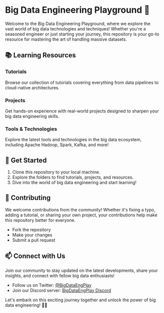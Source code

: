 # Big Data Engineering Playground 🚀

Welcome to the Big Data Engineering Playground, where we explore the vast world of big data technologies and techniques! Whether you're a seasoned engineer or just starting your journey, this repository is your go-to resource for mastering the art of handling massive datasets.

## 📚 Learning Resources

### Tutorials
Browse our collection of tutorials covering everything from data pipelines to cloud-native architectures.

### Projects
Get hands-on experience with real-world projects designed to sharpen your big data engineering skills.

### Tools & Technologies
Explore the latest tools and technologies in the big data ecosystem, including Apache Hadoop, Spark, Kafka, and more!

## 🌟 Get Started

1. Clone this repository to your local machine.
2. Explore the folders to find tutorials, projects, and resources.
3. Dive into the world of big data engineering and start learning!

## 🤝 Contributing

We welcome contributions from the community! Whether it's fixing a typo, adding a tutorial, or sharing your own project, your contributions help make this repository better for everyone.

- Fork the repository
- Make your changes
- Submit a pull request

## 📫 Connect with Us

Join our community to stay updated on the latest developments, share your insights, and connect with fellow big data enthusiasts!

- Follow us on Twitter: [@BigDataEngPlay](https://twitter.com/BigDataEngPlay)
- Join our Discord server: [BigDataEngPlay Discord](#)

Let's embark on this exciting journey together and unlock the power of big data engineering! 💪✨

